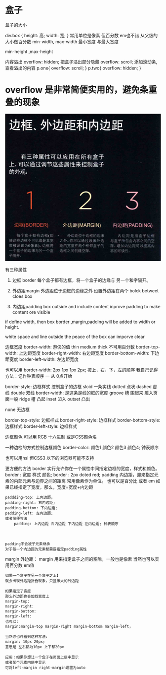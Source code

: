 # 盒子
盒子的大小
<div ></box>

div.box {
    height: 高;
    width: 宽;
}
常用单位是像素
但百分数 em也不错
从父级的大小做百分数
min-width, max-width
最小宽度 与最大宽度

min-height ,max-height


内容溢出
overflow: hidden;
把盒子溢出部分隐藏
overflow: scroll;
添加滚动条,查看溢出的内容
p.one{
    overflow: scroll;
}
p.two{
    overflow: hidden;
}
# overflow 是非常简便实用的，避免条重叠的现象

![边距](边距.png)

有三种属性
1. 边框 border
每个盒子都有边框，将一个盒子的边缘与
另一个和字隔开。
2. 外边距margin
外边距位于边框的边缘之外
设置外边距在两个 bolck  betweet cloes box

3. 内边距padding
box outside and include content
inprove padding to make content ore visible

if define width, then 
box border ,margin,padding will be added to width or height.


white space and line outside
the peace of the box can imporve clear


边框宽度
border-width: 
游侠的值 thin medium    thick
不可用百分数
border-top-width: 上边距宽度
border-right-width: 右边距宽度
border-bottom-width: 下边距宽度
border-left-width: 左边距宽度

也可以用 border-width: 2px 1px 1px 2px;
按上，右，下，左的顺序 我自己记得方法：记作钟表顺序 一
从 0点开始

border-style:
边框样式
控制盒子的边框
sloid 一条实线
dotted 点状
dashed 虚线
double 双线
 border-width: 是这条是线的框的宽度
groove 槽 围起来 雕入页面一般
ridge 槽 凸起
inset 凹入
outset 凸出

none 无边框

border-top-style: 边框样式
border-right-style: 边框样式
border-bottom-style: 边框样式
border-left-style: 边框样式

边框颜色 可以用 RGB 十六进制 或是CSS颜色名

一种边检的方式控制边框颜色
border-color: 颜色1 颜色2 颜色3 颜色4; 钟表顺序

也可以用hsl 但CSS3 以下的浏览器可能不支持


更方便的方法
border 实行允许你在一个属性中间指定边框的宽度，样式和颜色。
border :  宽度 样式 颜色;
border : 2px doted red;
padding 内边距，迎来指定元素的内部元素与边界之间的距离
常用像素作为单位。
也可以是百分比 或者 em
    如果已经指定了宽度，那么，宽度=宽度+内边距

    paddding-top: 上内边距;
    padding-right: 右内边距;
    padding-bottom: 下内边距;
    padding-left: 左内边距;
    或者简便写法 
        padding: 上内边距 右内边距 下内边距 左内边距; 钟表顺序


        
    padding不会被子元素继承
    对于每一个内边距的元素都需要指定padding属性


margin 外边距：
    margin 用来指定盒子之间的空隙，一般也是像素
    当然也可以实用百分数 em值

    如果一个盒子在另一个盒子之上】
    就会出现外边距折叠现象，只显示大的外边距

    如果指定了宽度
    那么外边距也会加载宽度上
    margin-top:
    margin-right:
    margin-bottom:
    margin-left:
    也可以: 
    margin:margin-top margin-right margin-bottom margin-left;

    当然你也许看到这种写法:
    margin: 10px 20px;
    意思是 左右都为10px 上下都20px

    应用：如果你想让一个盒子在页面上居中显示
    或者某个元素内居中显示
    可将left-margin right-margin设置为auto

    